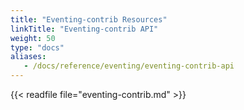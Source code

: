 ```yaml
---
title: "Eventing-contrib Resources"
linkTitle: "Eventing-contrib API"
weight: 50
type: "docs"
aliases:
   - /docs/reference/eventing/eventing-contrib-api
---
```


{{< readfile file="eventing-contrib.md" >}}
